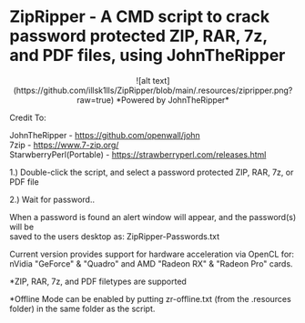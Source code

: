 # ZipRipper - A CMD script to crack password protected ZIP, RAR, 7z, and PDF files, using JohnTheRipper

<p align="center">
![alt text](https://github.com/illsk1lls/ZipRipper/blob/main/.resources/zipripper.png?raw=true)
*Powered by JohnTheRipper*
</p>

Credit To: <br>

JohnTheRipper - <a href="https://github.com/openwall/john">https://github.com/openwall/john</a><br>
7zip - <a href="https://www.7-zip.org/">https://www.7-zip.org/</a><br>
StarwberryPerl(Portable) - <a href="https://strawberryperl.com/releases.html">https://strawberryperl.com/releases.html</a><br>

1.) Double-click the script, and select a password protected ZIP, RAR, 7z, or PDF file<br>

2.) Wait for password..<br>

When a password is found an alert window will appear, and the password(s) will be<br>
saved to the users desktop as: ZipRipper-Passwords.txt

Current version provides support for hardware acceleration via OpenCL for:<br>
nVidia "GeForce" & "Quadro" and AMD "Radeon RX" & "Radeon Pro" cards.<br>

*ZIP, RAR, 7z, and PDF filetypes are supported

*Offline Mode can be enabled by putting zr-offline.txt (from the .resources folder) in the same folder as the script.
